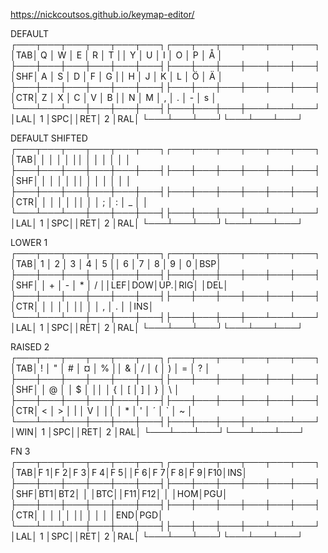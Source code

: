 https://nickcoutsos.github.io/keymap-editor/


DEFAULT
┌───┬───┬───┬───┬───┬───┐┌───┬───┬───┬───┬───┬───┐
│TAB│ Q │ W │ E │ R │ T ││ Y │ U │ I │ O │ P │ Å │
├───┼───┼───┼───┼───┼───┤├───┼───┼───┼───┼───┼───┤
│SHF│ A │ S │ D │ F │ G ││ H │ J │ K │ L │ Ö │ Ä │
├───┼───┼───┼───┼───┼───┤├───┼───┼───┼───┼───┼───┤
│CTR│ Z │ X │ C │ V │ B ││ N │ M │ , │ . │ - │ s │
└───┴───┴───┼───┼───┼───┤├───┼───┼───┼───┴───┴───┘
            │LAL│ 1 │SPC││RET│ 2 │RAL│
            └───┴───┴───┘└───┴───┴───┘

DEFAULT SHIFTED
┌───┬───┬───┬───┬───┬───┐┌───┬───┬───┬───┬───┬───┐
│TAB│   │   │   │   │   ││   │   │   │   │   │   │
├───┼───┼───┼───┼───┼───┤├───┼───┼───┼───┼───┼───┤
│SHF│   │   │   │   │   ││   │   │   │   │   │   │
├───┼───┼───┼───┼───┼───┤├───┼───┼───┼───┼───┼───┤
│CTR│   │   │   │   │   ││   │   │ ; │ : │ _ │   │
└───┴───┴───┼───┼───┼───┤├───┼───┼───┼───┴───┴───┘
            │LAL│ 1 │SPC││RET│ 2 │RAL│
            └───┴───┴───┘└───┴───┴───┘

LOWER 1
┌───┬───┬───┬───┬───┬───┐┌───┬───┬───┬───┬───┬───┐
│TAB│ 1 │ 2 │ 3 │ 4 │ 5 ││ 6 │ 7 │ 8 │ 9 │ 0 │BSP│
├───┼───┼───┼───┼───┼───┤├───┼───┼───┼───┼───┼───┤
│SHF│   │ + │ - │ * │ / ││LEF│DOW│UP.│RIG│   │DEL│
├───┼───┼───┼───┼───┼───┤├───┼───┼───┼───┼───┼───┤
│CTR│   │   │   │   │   ││   │   │ , │ . │   │INS│
└───┴───┴───┼───┼───┼───┤├───┼───┼───┼───┴───┴───┘
            │LAL│ 1 │SPC││RET│ 2 │RAL│
            └───┴───┴───┘└───┴───┴───┘

RAISED 2
┌───┬───┬───┬───┬───┬───┐┌───┬───┬───┬───┬───┬───┐
│TAB│ ! │ " │ # │ ¤ │ % ││ & │ / │ ( │ ) │ = │ ? │
├───┼───┼───┼───┼───┼───┤├───┼───┼───┼───┼───┼───┤
│SHF│   │ @ │   │ $ │   ││   │ { │ [ │ ] │ } │ \ │
├───┼───┼───┼───┼───┼───┤├───┼───┼───┼───┼───┼───┤
│CTR│ < │ > │ | │ V │   ││   │ * │ ' │ ´ │ ` │ ~ │
└───┴───┴───┼───┼───┼───┤├───┼───┼───┼───┴───┴───┘
            │WIN│ 1 │SPC││RET│ 2 │RAL│
            └───┴───┴───┘└───┴───┴───┘

FN 3
┌───┬───┬───┬───┬───┬───┐┌───┬───┬───┬───┬───┬───┐
│TAB│F 1│F 2│F 3│F 4│F 5││F 6│F 7│F 8│F 9│F10│INS│
├───┼───┼───┼───┼───┼───┤├───┼───┼───┼───┼───┼───┤
│SHF│BT1│BT2│   │   │BTC││F11│F12│   │   │HOM│PGU│
├───┼───┼───┼───┼───┼───┤├───┼───┼───┼───┼───┼───┤
│CTR│   │   │   │   │   ││   │   │   │   │END│PGD│
└───┴───┴───┼───┼───┼───┤├───┼───┼───┼───┴───┴───┘
            │LAL│ 1 │SPC││RET│ 2 │RAL│
            └───┴───┴───┘└───┴───┴───┘